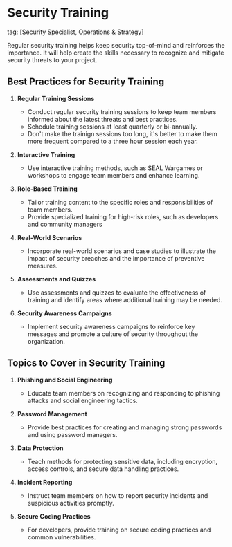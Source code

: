 # Security Training
tag: [Security Specialist, Operations & Strategy]

Regular security training helps keep security top-of-mind and reinforces the importance. It will help create the skills necessary to recognize and mitigate security threats to your project.

## Best Practices for Security Training

1. **Regular Training Sessions**
   - Conduct regular security training sessions to keep team members informed about the latest threats and best practices.
   - Schedule training sessions at least quarterly or bi-annually.
   - Don't make the trainign sessions too long, it's better to make them more frequent compared to a three hour session each year.

2. **Interactive Training**
   - Use interactive training methods, such as SEAL Wargames or workshops to engage team members and enhance learning.

3. **Role-Based Training**
   - Tailor training content to the specific roles and responsibilities of team members.
   - Provide specialized training for high-risk roles, such as developers and community managers

4. **Real-World Scenarios**
   - Incorporate real-world scenarios and case studies to illustrate the impact of security breaches and the importance of preventive measures.

5. **Assessments and Quizzes**
   - Use assessments and quizzes to evaluate the effectiveness of training and identify areas where additional training may be needed.

6. **Security Awareness Campaigns**
   - Implement security awareness campaigns to reinforce key messages and promote a culture of security throughout the organization.

## Topics to Cover in Security Training

1. **Phishing and Social Engineering**
   - Educate team members on recognizing and responding to phishing attacks and social engineering tactics.

2. **Password Management**
   - Provide best practices for creating and managing strong passwords and using password managers.

3. **Data Protection**
   - Teach methods for protecting sensitive data, including encryption, access controls, and secure data handling practices.

4. **Incident Reporting**
   - Instruct team members on how to report security incidents and suspicious activities promptly.

5. **Secure Coding Practices**
   - For developers, provide training on secure coding practices and common vulnerabilities.
